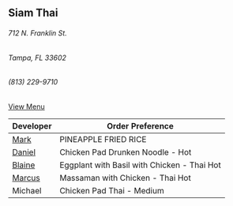 ## Siam Thai
###### 712 N. Franklin St.
###### Tampa, FL 33602
###### (813) 229-9710


[View Menu](http://www.si-am-thairestaurant.com/lunch-menu/)



Developer                                           | Order Preference
----------------------------------------------------|---------------------
[Mark](http://github.com/mark-smithtb)              | PINEAPPLE FRIED RICE
[Daniel](https://github.come/dtartaglia)            | Chicken Pad Drunken Noodle - Hot
[Blaine](https://github.com/blainelawson )          | Eggplant with Basil with Chicken - Thai Hot
[Marcus](https://github.com/MarcusTF )              | Massaman with Chicken - Thai Hot
Michael                                             | Chicken Pad Thai - Medium
